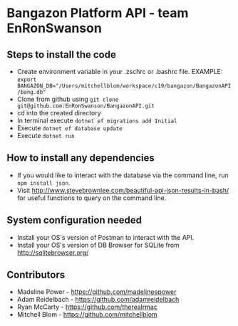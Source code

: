 # Bangazon Platform API - team EnRonSwanson

## Steps to install the code
 - Create environment variable in your .zschrc or .bashrc file. EXAMPLE: `export BANGAZON_DB="/Users/mitchellblom/workspace/c19/bangazon/BangazonAPI/bang.db"`
 - Clone from github using `git clone git@github.com:EnRonSwanson/BangazonAPI.git`
 - cd into the created directory
 - In terminal execute `dotnet ef migrations add Initial`
 - Execute `dotnet ef database update`
 - Execute `dotnet run`

## How to install any dependencies
 - If you would like to interact with the database via the command line, run `npm install json`.
 - Visit http://www.stevebrownlee.com/beautiful-api-json-results-in-bash/ for useful functions to query on the command line.

## System configuration needed
 - Install your OS's version of Postman to interact with the API.
 - Install your OS's version of DB Browser for SQLite from http://sqlitebrowser.org/

## Contributors
- Madeline Power - https://github.com/madelineepower
- Adam Reidelbach - https://github.com/adamreidelbach
- Ryan McCarty - https://github.com/therealrmac
- Mitchell Blom - https://github.com/mitchellblom